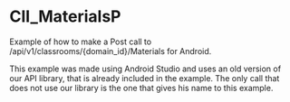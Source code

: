 ClI_MaterialsP
=============

Example of how to make a Post call to /api/v1/classrooms/{domain_id}/Materials for Android.

This example was made using Android Studio and uses an old version of our API library, that is already included in the example. The only call that does not use our library is the one that gives his name to this example.



